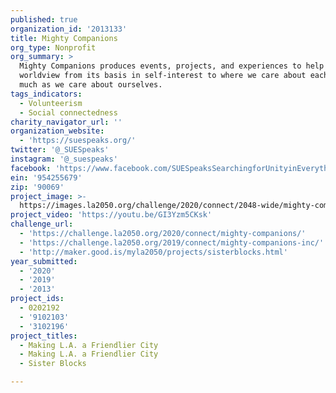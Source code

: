 ```yaml
---
published: true
organization_id: '2013133'
title: Mighty Companions
org_type: Nonprofit
org_summary: >
  Mighty Companions produces events, projects, and experiences to help shift our
  worldview from its basis in self-interest to where we care about each other as
  much as we care about ourselves.
tags_indicators:
  - Volunteerism
  - Social connectedness
charity_navigator_url: ''
organization_website:
  - 'https://suespeaks.org/'
twitter: '@_SUESpeaks'
instagram: '@_suespeaks'
facebook: 'https://www.facebook.com/SUESpeaksSearchingforUnityinEverything/'
ein: '954255679'
zip: '90069'
project_image: >-
  https://images.la2050.org/challenge/2020/connect/2048-wide/mighty-companions.jpg
project_video: 'https://youtu.be/GI3Yzm5CKsk'
challenge_url:
  - 'https://challenge.la2050.org/2020/connect/mighty-companions/'
  - 'https://challenge.la2050.org/2019/connect/mighty-companions-inc/'
  - 'http://maker.good.is/myla2050/projects/sisterblocks.html'
year_submitted:
  - '2020'
  - '2019'
  - '2013'
project_ids:
  - 0202192
  - '9102103'
  - '3102196'
project_titles:
  - Making L.A. a Friendlier City
  - Making L.A. a Friendlier City
  - Sister Blocks

---
```

